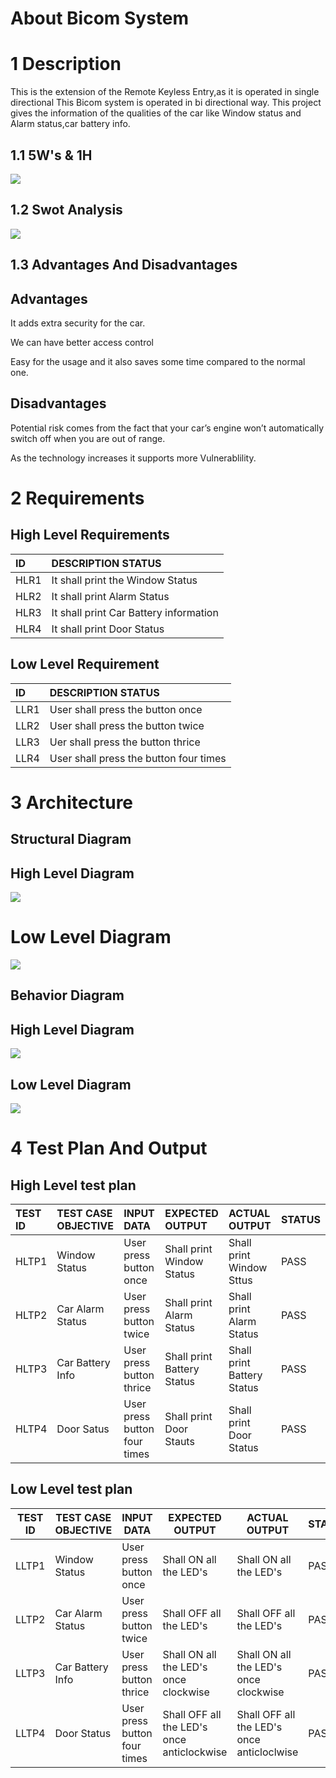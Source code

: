 # About Bicom System 

# 1 Description 

This is the extension of the Remote Keyless Entry,as it is operated in single directional This Bicom system is operated in bi directional way. This project gives the information of the qualities of the car like Window status and Alarm status,car battery info.

## 1.1 5W's & 1H

![](https://github.com/KeerthuMG/M3_Group40/blob/main/2_BiCom%20System/6_ImagesAndVideos/2SW.jpg)

## 1.2 Swot Analysis 

![](https://github.com/KeerthuMG/M3_Group40/blob/main/2_BiCom%20System/6_ImagesAndVideos/1SW.jpg)

## 1.3 Advantages And Disadvantages

## Advantages

It adds extra security for the car.

We can have better access control

Easy for the usage and it also saves some time compared to the normal one.


## Disadvantages

Potential risk comes from the fact that your car’s engine won’t automatically switch off when you are out of range.

As the technology increases it supports more Vulnerablility.


# 2 Requirements

## High Level Requirements
|ID  |DESCRIPTION	STATUS                                   |
|:---|:----------------------------------------------------|
|HLR1|It shall print the Window Status|
|HLR2|It shall print Alarm Status |
|HLR3|It shall print Car Battery information |
|HLR4|It shall print Door Status |


## Low Level Requirement
|ID  |DESCRIPTION	STATUS                                                               |
|:---|:--------------------------------------------------------------------------------|
|LLR1|User shall press the button once |
|LLR2|User shall press the button twice |
|LLR3|Uer shall press the button thrice |
|LLR4|User shall press the button four times |

# 3 Architecture 

## Structural Diagram

## High Level Diagram
![](https://github.com/KeerthuMG/M3_Group40/blob/main/2_BiCom%20System/2_Architecture/Behavioral%20Diagram/1.jpeg)


# Low Level Diagram
![](https://github.com/KeerthuMG/M3_Group40/blob/main/2_BiCom%20System/2_Architecture/Behavioral%20Diagram/2.jpeg)



## Behavior Diagram
## High Level Diagram
![](https://github.com/KeerthuMG/M3_Group40/blob/main/2_BiCom%20System/2_Architecture/Structural%20Diagram/3.jpeg)


## Low Level Diagram
![](https://github.com/KeerthuMG/M3_Group40/blob/main/2_BiCom%20System/2_Architecture/Structural%20Diagram/4.jpeg)

# 4 Test Plan And Output

## High Level test plan 

|TEST ID  |TEST CASE OBJECTIVE                       |    INPUT DATA                        |EXPECTED OUTPUT            |ACTUAL OUTPUT              |STATUS|
|:--------|:-----------------------------------------|:-------------------------------------|:--------------------------|:--------------------------|:-----|
|HLTP1     |Window Status         |User press button once | Shall print Window Status        | Shall print Window Sttus              |PASS  |
|HLTP2     |Car Alarm Status      |User press button twice|Shall print Alarm Status | Shall print Alarm Status | PASS |
|HLTP3     |Car Battery Info      |User press button thrice|Shall print Battery Status | Shall print Battery Status | PASS |
|HLTP4     |Door Satus           |User press button four times|Shall print Door Stauts | Shall print Door Status | PASS |

## Low Level test plan 

| TEST ID | TEST CASE OBJECTIVE | INPUT DATA | EXPECTED OUTPUT | ACTUAL OUTPUT | STATUS |
|---------|---------------------|------------|-----------------|---------------|--------|
|LLTP1|Window Status | User press button once | Shall ON all the LED's| Shall ON all the LED's | PASS |
|LLTP2|Car Alarm Status | User press button twice | Shall OFF all the LED's | Shall OFF all the LED's | PASS |
|LLTP3|Car Battery Info | User press button thrice | Shall ON all the LED's once clockwise | Shall ON all the LED's once clockwise | PASS |
|LLTP4|Door Status | User press button four times | Shall OFF all the LED's once anticlockwise | Shall OFF all the LED's once anticloclwise | PASS |
